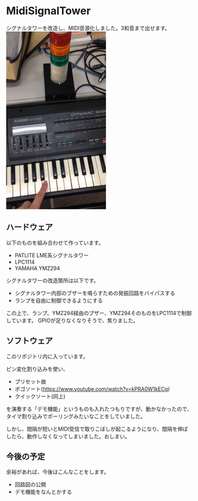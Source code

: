 # MidiSignalTower
シグナルタワーを改造し、MIDI音源化しました。3和音まで出せます。
![Piano](https://raw.githubusercontent.com/lrks/MidiSignalTower/master/sample.gif)

## ハードウェア
以下のものを組み合わせて作っています。

  * PATLITE LME系シグナルタワー
  * LPC1114
  * YAMAHA YMZ294

シグナルタワーの改造箇所は以下です。

  * シグナルタワー内部のブザーを鳴らすための発振回路をバイパスする
  * ランプを自由に制御できるようにする

この上で、ランプ、YMZ294経由のブザー、YMZ294そのものをLPC1114で制御しています。
GPIOが足りなくなりそうで、焦りました。


## ソフトウェア
このリポジトリ内に入っています。

ピン変化割り込みを使い、

   * プリセット曲
   * ボゴソート(https://www.youtube.com/watch?v=kPRA0W1kECg)
   * クイックソート(同上)
 
を演奏する「デモ機能」というものも入れたつもりですが、動かなかったので、タイマ割り込みでポーリングみたいなことをしていました。

しかし、間隔が短いとMIDI受信で取りこぼしが起こるようになり、間隔を伸ばしたら、動作しなくなってしまいました。おしまい。


## 今後の予定
余裕があれば、今後はこんなことをします。

  * 回路図の公開
  * デモ機能をなんとかする
